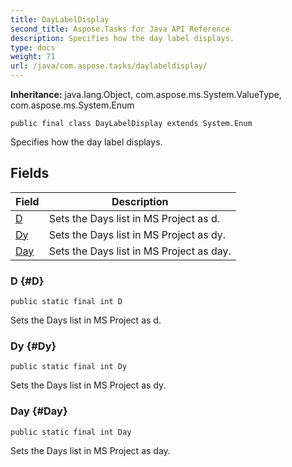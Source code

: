 ```yaml
---
title: DayLabelDisplay
second_title: Aspose.Tasks for Java API Reference
description: Specifies how the day label displays.
type: docs
weight: 71
url: /java/com.aspose.tasks/daylabeldisplay/
---
```


**Inheritance:**
java.lang.Object, com.aspose.ms.System.ValueType, com.aspose.ms.System.Enum
```
public final class DayLabelDisplay extends System.Enum
```

Specifies how the day label displays.
## Fields

| Field | Description |
| --- | --- |
| [D](#D) | Sets the Days list in MS Project as d. |
| [Dy](#Dy) | Sets the Days list in MS Project as dy. |
| [Day](#Day) | Sets the Days list in MS Project as day. |
### D {#D}
```
public static final int D
```


Sets the Days list in MS Project as d.

### Dy {#Dy}
```
public static final int Dy
```


Sets the Days list in MS Project as dy.

### Day {#Day}
```
public static final int Day
```


Sets the Days list in MS Project as day.

